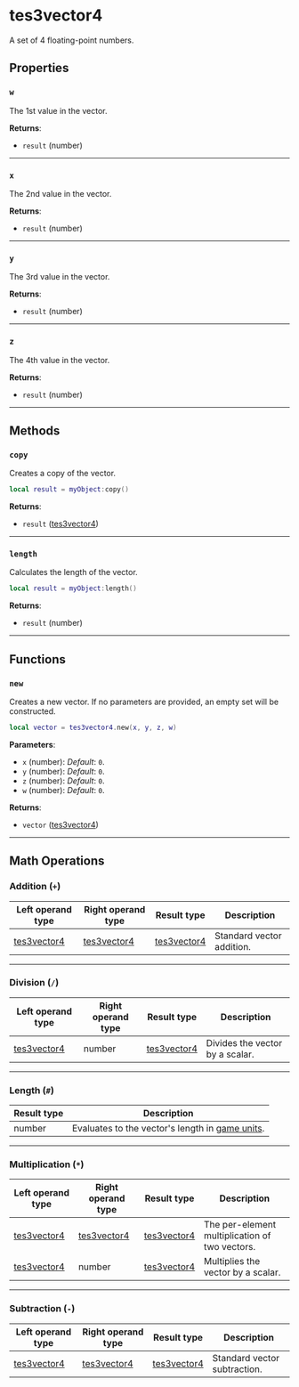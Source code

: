 # tes3vector4
<div class="search_terms" style="display: none">tes3vector4, vector4</div>

<!---
	This file is autogenerated. Do not edit this file manually. Your changes will be ignored.
	More information: https://github.com/MWSE/MWSE/tree/master/docs
-->

A set of 4 floating-point numbers.

## Properties

### `w`
<div class="search_terms" style="display: none">w</div>

The 1st value in the vector.

**Returns**:

* `result` (number)

***

### `x`
<div class="search_terms" style="display: none">x</div>

The 2nd value in the vector.

**Returns**:

* `result` (number)

***

### `y`
<div class="search_terms" style="display: none">y</div>

The 3rd value in the vector.

**Returns**:

* `result` (number)

***

### `z`
<div class="search_terms" style="display: none">z</div>

The 4th value in the vector.

**Returns**:

* `result` (number)

***

## Methods

### `copy`
<div class="search_terms" style="display: none">copy</div>

Creates a copy of the vector.

```lua
local result = myObject:copy()
```

**Returns**:

* `result` ([tes3vector4](../../types/tes3vector4))

***

### `length`
<div class="search_terms" style="display: none">length</div>

Calculates the length of the vector.

```lua
local result = myObject:length()
```

**Returns**:

* `result` (number)

***

## Functions

### `new`
<div class="search_terms" style="display: none">new</div>

Creates a new vector. If no parameters are provided, an empty set will be constructed.

```lua
local vector = tes3vector4.new(x, y, z, w)
```

**Parameters**:

* `x` (number): *Default*: `0`.
* `y` (number): *Default*: `0`.
* `z` (number): *Default*: `0`.
* `w` (number): *Default*: `0`.

**Returns**:

* `vector` ([tes3vector4](../../types/tes3vector4))

***

## Math Operations

### Addition (`+`)

| Left operand type | Right operand type | Result type | Description |
| ----------------- | ------------------ | ----------- | ----------- |
| [tes3vector4](../../types/tes3vector4) | [tes3vector4](../../types/tes3vector4) | [tes3vector4](../../types/tes3vector4) | Standard vector addition. |

***

### Division (`/`)

| Left operand type | Right operand type | Result type | Description |
| ----------------- | ------------------ | ----------- | ----------- |
| [tes3vector4](../../types/tes3vector4) | number | [tes3vector4](../../types/tes3vector4) | Divides the vector by a scalar. |

***

### Length (`#`)

| Result type | Description |
| ----------- | ----------- |
| number | Evaluates to the vector's length in [game units](https://mwse.github.io/MWSE/references/general/game-units/). |

***

### Multiplication (`*`)

| Left operand type | Right operand type | Result type | Description |
| ----------------- | ------------------ | ----------- | ----------- |
| [tes3vector4](../../types/tes3vector4) | [tes3vector4](../../types/tes3vector4) | [tes3vector4](../../types/tes3vector4) | The per-element multiplication of two vectors. |
| [tes3vector4](../../types/tes3vector4) | number | [tes3vector4](../../types/tes3vector4) | Multiplies the vector by a scalar. |

***

### Subtraction (`-`)

| Left operand type | Right operand type | Result type | Description |
| ----------------- | ------------------ | ----------- | ----------- |
| [tes3vector4](../../types/tes3vector4) | [tes3vector4](../../types/tes3vector4) | [tes3vector4](../../types/tes3vector4) | Standard vector subtraction. |

